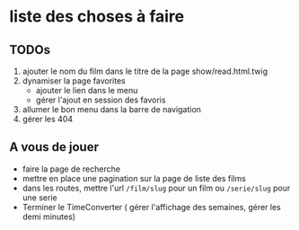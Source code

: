 # liste des choses à faire

## TODOs

1. ajouter le nom du film dans le titre de la page show/read.html.twig
2. dynamiser la page favorites
    - ajouter le lien dans le menu
    - gérer l'ajout en session des favoris
3. allumer le bon menu dans la barre de navigation
4. gérer les 404

## A vous de jouer

- faire la page de recherche
- mettre en place une pagination sur la page de liste des films
- dans les routes, mettre l'url `/film/slug` pour un film ou `/serie/slug` pour une serie
- Terminer le TimeConverter ( gérer l'affichage des semaines, gérer les demi minutes)
